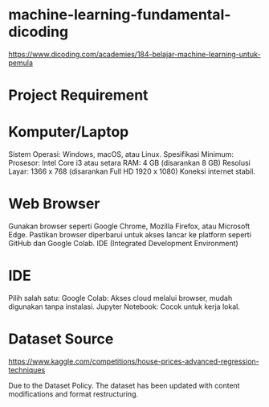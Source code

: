# machine-learning-fundamental-dicoding
https://www.dicoding.com/academies/184-belajar-machine-learning-untuk-pemula

# Project Requirement

# Komputer/Laptop
Sistem Operasi: Windows, macOS, atau Linux.
Spesifikasi Minimum:
Prosesor: Intel Core i3 atau setara
RAM: 4 GB (disarankan 8 GB)
Resolusi Layar: 1366 x 768 (disarankan Full HD 1920 x 1080)
Koneksi internet stabil.

# Web Browser
Gunakan browser seperti Google Chrome, Mozilla Firefox, atau Microsoft Edge.
Pastikan browser diperbarui untuk akses lancar ke platform seperti GitHub dan Google Colab.
IDE (Integrated Development Environment)

# IDE
Pilih salah satu:
Google Colab: Akses cloud melalui browser, mudah digunakan tanpa instalasi.
Jupyter Notebook: Cocok untuk kerja lokal.

# Dataset Source
https://www.kaggle.com/competitions/house-prices-advanced-regression-techniques

Due to the Dataset Policy. The dataset has been updated with content modifications and format restructuring.
